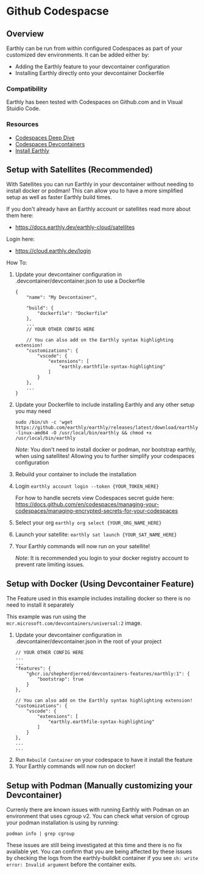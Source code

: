 # Github Codespacse

## Overview

Earthly can be run from within configured Codespaces as part of your customized dev environments. It can be added either by:

* Adding the Earthly feature to your devcontainer configuration
* Installing Earthly directly onto your devcontainer Dockerfile

### Compatibility

Earthly has been tested with Codespaces on Github.com and in Visual Stuidio Code.

### Resources

 * [Codespaces Deep Dive](https://docs.github.com/en/codespaces/getting-started/deep-dive)
 * [Codespaces Devcontainers](https://docs.github.com/en/codespaces/setting-up-your-project-for-codespaces/adding-a-dev-container-configuration/introduction-to-dev-containers)
 * [Install Earthly](https://earthly.dev/get-earthly)


## Setup with Satellites (Recommended)

With Satellites you can run Earthly in your devcontainer without needing to install docker or podman! This can allow you to have a more simplified setup as well as faster Earthly build times.

If you don't already have an Earthly account or satellites read more about them here:
- https://docs.earthly.dev/earthly-cloud/satellites

Login here: 
- https://cloud.earthly.dev/login


How To:
1. Update your devcontainer configuration in .devcontainer/devcontainer.json to use a Dockerfile

    ```
    {
        "name": "My Devcontainer",

        "build": {
            "dockerfile": "Dockerfile"
        },
        ...
        // YOUR OTHER CONFIG HERE

        // You can also add on the Earthly syntax highlighting extension!
        "customizations": {
            "vscode": {
                "extensions": [
                    "earthly.earthfile-syntax-highlighting"
                ]
            }
        },
        ...
    }
    ```

1. Update your Dockerfile to include installing Earthly and any other setup you may need
    
    `sudo /bin/sh -c 'wget https://github.com/earthly/earthly/releases/latest/download/earthly-linux-amd64 -O /usr/local/bin/earthly && chmod +x /usr/local/bin/earthly`
    
    _Note_: You don't need to install docker or podman, nor bootstrap earthly, when using satellites! Allowing you to further simplify your codespaces configuration
1. Rebuild your container to include the installation
1. Login `earthly account login --token {YOUR_TOKEN_HERE}`
    
    For how to handle secrets view Codespaces secret guide here: https://docs.github.com/en/codespaces/managing-your-codespaces/managing-encrypted-secrets-for-your-codespaces
1. Select your org `earthly org select {YOUR_ORG_NAME_HERE}`
1. Launch your satellite: `earthly sat launch {YOUR_SAT_NAME_HERE}`
1. Your Earthly commands will now run on your satellite!
    
    _Note_: It is recommended you login to your docker registry account to prevent rate limiting issues.


## Setup with Docker (Using Devcontainer Feature)

The Feature used in this example includes installing docker so there is no need to install it separately

This example was run using the `mcr.microsoft.com/devcontainers/universal:2` image.

1. Update your devcontainer configuration in .devcontainer/devcontainer.json in the root of your project 
    ````
    // YOUR OTHER CONFIG HERE
    ...
    ...
    "features": {
        "ghcr.io/shepherdjerred/devcontainers-features/earthly:1": {
            "bootstrap": true
        }
    },

    // You can also add on the Earthly syntax highlighting extension!
    "customizations": {
        "vscode": {
            "extensions": [
                "earthly.earthfile-syntax-highlighting"
            ]
        }
    },
    ...
    ...
    ````
1. Run `Rebuild Container` on your codespace to have it install the feature
1. Your Earthly commands will now run on docker!

## Setup with Podman (Manually customizing your Devcontainer)

Currenly there are known issues with running Earthly with Podman on an environment that uses cgroup v2. You can check what version of cgroup your podman installation is using by running:

```podman info | grep cgroup```

These issues are still being investigated at this time and there is no fix available yet. You can confirm that you are being affected by these issues by checking the logs from the earthly-buildkit container if you see `sh: write error: Invalid argument` before the container exits. 


